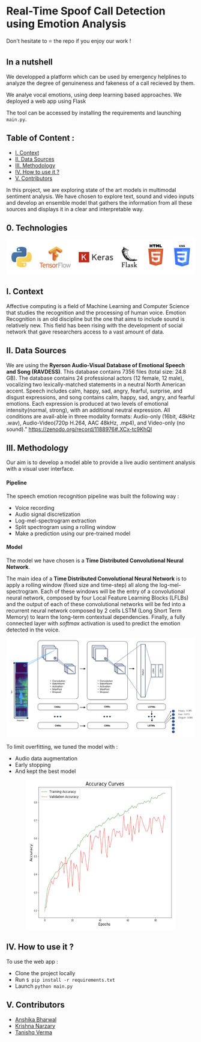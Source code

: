 # Real-Time Spoof Call Detection using Emotion Analysis

Don't hesitate to ⭐ the repo if you enjoy our work !

## In a nutshell

We developped a platform which can be used by emergency helplines to analyze the degree of genuineness and fakeness of a call recieved by them.

We analye vocal emotions, using deep learning based approaches. We deployed a web app using Flask

The tool can be accessed by installing the requirements and launching `main.py`.

## Table of Content :
- [I. Context](https://github.com/tanishqv010/Spoof-Call-Detection?tab=readme-ov-file#i-context)
- [II. Data Sources](https://github.com/tanishqv010/Spoof-Call-Detection?tab=readme-ov-file#ii-data-sources)
- [III. Methodology](https://github.com/tanishqv010/Spoof-Call-Detection?tab=readme-ov-file#iii-methodology)
- [IV. How to use it ?](https://github.com/tanishqv010/Spoof-Call-Detection?tab=readme-ov-file#iii-methodology)
- [V. Contributors](https://github.com/tanishqv010/Spoof-Call-Detection?tab=readme-ov-file#iii-methodology)

In this project, we are exploring state of the art models in multimodal sentiment analysis. We have chosen to explore text, sound and video inputs and develop an ensemble model that gathers the information from all these sources and displays it in a clear and interpretable way.

## 0. Technologies

![image](/static/techno.png)

## I. Context

Affective computing is a field of Machine Learning and Computer Science that studies the recognition and the processing of human voice.
Emotion Recognition is an old discipline but the one that aims to include sound is relatively new. This field has been rising with the development of social network that gave researchers access to a vast amount of data.

## II. Data Sources
We are using the **Ryerson Audio-Visual Database of Emotional Speech and Song (RAVDESS)**. This database contains 7356 files (total size: 24.8 GB). The database contains 24 professional actors (12 female, 12 male), vocalizing two lexically-matched statements in a neutral North American accent. Speech includes calm, happy, sad, angry, fearful, surprise, and disgust expressions, and song contains calm, happy, sad, angry, and fearful emotions. Each expression is produced at two levels of emotional intensity(normal, strong), with an additional neutral expression. All conditions are avail-able in three modality formats: Audio-only (16bit, 48kHz .wav), Audio-Video(720p H.264, AAC 48kHz, .mp4), and Video-only (no sound).” https://zenodo.org/record/1188976#.XCx-tc9KhQI

## III. Methodology
Our aim is to develop a model able to provide a live audio sentiment analysis with a visual user interface.

#### Pipeline

The speech emotion recognition pipeline was built the following way :
- Voice recording
- Audio signal discretization
- Log-mel-spectrogram extraction
- Split spectrogram using a rolling window
- Make a prediction using our pre-trained model

#### Model

The model we have chosen is a **Time Distributed Convolutional Neural Network**.

The main idea of a **Time Distributed Convolutional Neural Network** is to apply a rolling window (fixed size and time-step) all along the log-mel-spectrogram.
Each of these windows will be the entry of a convolutional neural network, composed by four Local Feature Learning Blocks (LFLBs) and the output of each of these convolutional networks will be fed into a recurrent neural network composed by 2 cells LSTM (Long Short Term Memory) to learn the long-term contextual dependencies. Finally, a fully connected layer with *softmax* activation is used to predict the emotion detected in the voice.

![image](/static/Pipeline.png)

To limit overfitting, we tuned the model with :
- Audio data augmentation
- Early stopping
- And kept the best model

<p align="center">
    <img src="/static/Accuracy%20Curve.png" width="400" height="400" />
</p>

## IV. How to use it ?

To use the web app :
- Clone the project locally
- Run `$ pip install -r requirements.txt`
- Launch `python main.py`
  
## V. Contributors

- <a href="https://github.com/anshikabharwal" title="Profile"> Anshika Bharwal
- <a href="https://github.com/krishnanarzary" title="Profile"> Krishna Narzary
- <a href="https://github.com/tanishqv010" title="Profile"> Tanishq Verma
